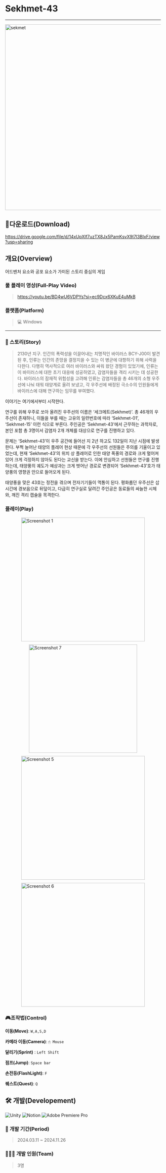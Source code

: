 # Sekhmet-43
---
<img width="600" alt="sekmet" src="https://github.com/user-attachments/assets/8e1e34b7-389e-4aa0-8a9e-a6ef16b2cbd2" />


## 💾다운로드(Download)
https://drive.google.com/file/d/14xUpXlf7uzTX8Jx5PamKsvX9I7l3BIxF/view?usp=sharing


## 개요(Overview)
어드벤처 요소와 공포 요소가 가미된 스토리 중심의 게임


### 풀 플레이 영상(Full-Play Video)
>https://youtu.be/BD4wU6VDPYs?si=ec9Dcx6XKuE4uMkB
>

### 플랫폼(Platform)
> 💻 Windows

---
### 📜 스토리(Story)

> 2130년 지구. 인간의 폭력성을 이끌어내는 치명적인 바이러스 BCY-J00이 발견 된 후, 인류는 인간의 존망을 결정지을 수 있는 이 병균에 대항하기 위해 사력을 다한다. 다행히 역사적으로 여러 바이러스와 싸워 왔던 경험이 있었기에, 인류는 이 바이러스에 대한 초기 대응에 성공하였고, 감염자들을 격리 시키는 데 성공한다. 바이러스의 잠재적 위험성을 고려해 인류는 감염자들을 총 46개의 소형 우주선에 나눠 태워 태양계로 올려 보냈고, 각 우주선에 배정된 극소수의 인원들에게 바이러스에 대해 연구하는 임무를 부여했다.

이야기는 여기에서부터 시작한다.

연구를 위해 우주로 쏘아 올려진 우주선의 이름은 ‘세크메트(Sekhmet)’. 총 46개의 우주선이 존재하니, 이들을 부를 때는 고유의 일련번호에 따라 ‘Sekhmet-01’, ‘Sekhmet-15’ 이런 식으로 부른다.  주인공은 ‘Sekhmet-43’에서 근무하는 과학자로, 본인 포함 총 3명이서 감염자 2개 개체를 대상으로 연구를 진행하고 있다. 

문제는 ‘Sekhmet-43’이 우주 공간에 들어선 지 2년 하고도 132일이 지난 시점에 발생한다. 부쩍 늘어난 태양의 플레어 현상 때문에 각 우주선의 선원들은 주의를 기울이고 있었는데, 현재 ‘Sekhmet-43’의 위치 상 플레어로 인한 태양 폭풍의 경로와 크게 멀어져 있어 크게 걱정하지 않아도 된다는 교신을 받는다. 이에 안심하고 선원들은 연구를 진행하는데, 태양풍의 궤도가 예상과는 크게 벗어난 경로로 변경되어 ‘Sekhmet-43’호가 태양풍의 영향권 안으로 들어오게 된다. 

태양풍을 맞은 43호는 정전을 겪으며 전자기기들이 먹통이 된다. 평화롭던 우주선은 삽시간에 경보음으로 뒤덮이고, 다급히 연구실로 달려간 주인공은 동료들의 싸늘한 시체와, 깨진 격리 캡슐을 목격한다.



### 플레이(Play)
<div style="display: flex; flex-wrap: wrap; gap: 10px; justify-content: center;">
  <img width="400" alt="Screenshot 1" src="https://github.com/user-attachments/assets/3554a868-814e-4070-bc42-009b473fd1f2" />
  <img width="350" alt="Screenshot 7" src="https://github.com/user-attachments/assets/82a2e6ba-ddc1-4729-9516-af43ee48479b" />
  <img width="400" alt="Screenshot 5" src="https://github.com/user-attachments/assets/f5d25ea3-44f4-4c38-a288-e472a26a8bc8" />
  <img width="400" alt="Screenshot 6" src="https://github.com/user-attachments/assets/0cc9cc93-1fb0-42eb-9a07-dc52323b8db1" />
</div>




### 🎮조작법(Control)
**이동(Move)**: `W,A,S,D` <br>

**카메라 이동(Camera)**: `🖱 Mouse` <br>

**달리기(Sprint)** : `Left Shift` <br>

**점프(Jump)**: `Space bar`<br>

**손전등(FlashLight)**: `F`<br>

**퀘스트(Quest)**: `Q`<br>


## 🛠 개발(Developement)
![Unity](https://img.shields.io/badge/unity-%23000000.svg?style=for-the-badge&logo=unity&logoColor=white)
![Notion](https://img.shields.io/badge/Notion-%23000000.svg?style=for-the-badge&logo=notion&logoColor=white)
![Adobe Premiere Pro](https://img.shields.io/badge/Adobe%20Premiere%20Pro-9999FF.svg?style=for-the-badge&logo=Adobe%20Premiere%20Pro&logoColor=white)


### 📆 개발 기간(Period)
> 2024.03.11 ~ 2024.11.26


### 👨‍👩‍👦 개발 인원(Team)
> 3명


